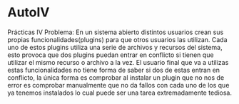 # AutoIV
Prácticas IV
Problema:
En un sistema abierto distintos usuarios crean sus propias funcionalidades(plugins) para que otros usuarios las utilizan. Cada uno de estos plugins utiliza una serie de archivos y recursos del sistema, esto provoca que dos plugins puedan entrar en conflicto si tienen que utilizar el mismo recurso o archivo a la vez. El usuario final que va a utilizas estas funcionalidades no tiene forma de saber si dos de estas entran en conflicto, la única forma es comprobar al instalar un plugin que no nos de error es comprobar manualmente que no da fallos con cada uno de los que ya tenemos instalados lo cual puede ser una tarea extremadamente tediosa.
